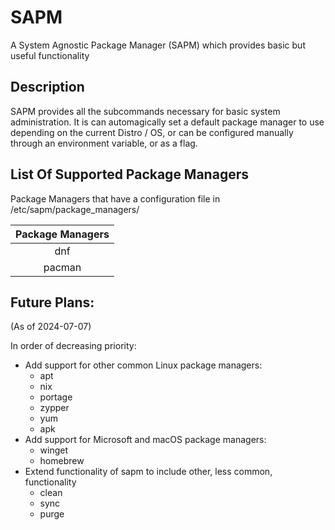 # SAPM

A System Agnostic Package Manager (SAPM) which provides basic but useful functionality

## Description

SAPM provides all the subcommands necessary for basic system administration. It is can automagically set a default package manager to use depending on the current Distro / OS, or can be configured manually through an environment variable, or as a flag.       

## List Of Supported Package Managers

Package Managers that have a configuration file in /etc/sapm/package_managers/

| Package Managers |
| :--------------: |
|       dnf        |
|      pacman      |

## Future Plans:
(As of 2024-07-07)

In order of decreasing priority:

* Add support for other common Linux package managers: 
  * apt
  * nix
  * portage
  * zypper
  * yum
  * apk
* Add support for Microsoft and macOS package managers:
  * winget
  * homebrew
* Extend functionality of sapm to include other, less common, functionality
  * clean
  * sync
  * purge
